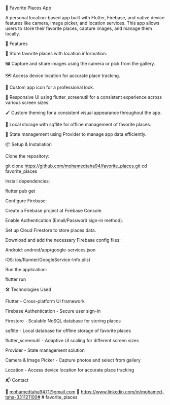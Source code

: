 📱 Favorite Places App

A personal location-based app built with Flutter, Firebase, and native device features like camera, image picker, and location services. This app allows users to store their favorite places, capture images, and manage them locally.

🚀 Features

📍 Store favorite places with location information.

🖼️ Capture and share images using the camera or pick from the gallery.

🗺️ Access device location for accurate place tracking.

🎨 Custom app icon for a professional look.

📱 Responsive UI using flutter_screenutil for a consistent experience across various screen sizes.

🖌️ Custom theming for a consistent visual appearance throughout the app.

💾 Local storage with sqflite for offline management of favorite places.

🔄 State management using Provider to manage app data efficiently.

📦 Setup & Installation

Clone the repository:

git clone https://github.com/mohamedtaha94/favorite_places.git
cd favorite_places

Install dependencies:

flutter pub get


Configure Firebase:

Create a Firebase project at Firebase Console.

Enable Authentication (Email/Password sign-in method).

Set up Cloud Firestore to store places data.

Download and add the necessary Firebase config files:

Android: android/app/google-services.json

iOS: ios/Runner/GoogleService-Info.plist

Run the application:

flutter run


🛠 Technologies Used

Flutter - Cross-platform UI framework

Firebase Authentication - Secure user sign-in

Firestore - Scalable NoSQL database for storing places

sqflite - Local database for offline storage of favorite places

flutter_screenutil - Adaptive UI scaling for different screen sizes

Provider - State management solution

Camera & Image Picker - Capture photos and select from gallery

Location - Access device location for accurate place tracking


📬 Contact

📩 mohamedtaha9471@gmail.com 
💼 https://www.linkedin.com/in/mohamed-taha-331121100# #   f a v o r i t e _ p l a c e s  
 